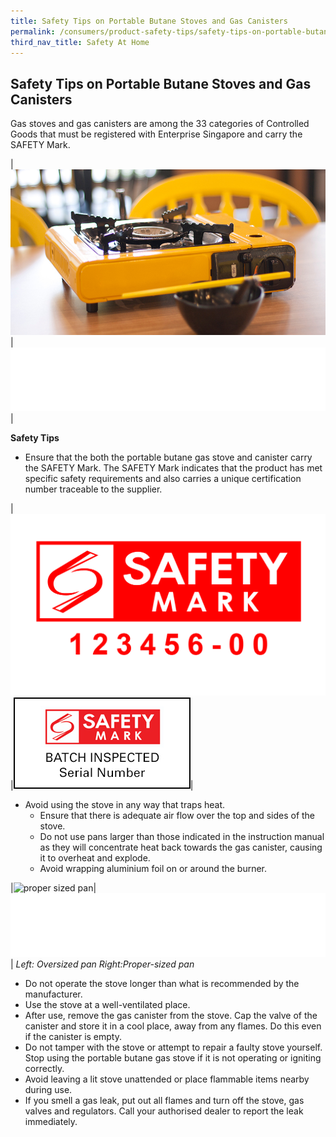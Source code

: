 ```yaml
---
title: Safety Tips on Portable Butane Stoves and Gas Canisters
permalink: /consumers/product-safety-tips/safety-tips-on-portable-butane-stoves-and-gas-canisters
third_nav_title: Safety At Home
---
```

## Safety Tips on Portable Butane Stoves and Gas Canisters
Gas stoves and gas canisters are among the 33 categories of Controlled Goods that must be registered with Enterprise Singapore and carry the SAFETY Mark.

|![portable butane stoves](/images/product-safety-tips/portable-butane-stoves.jpg)|![](/images/consumers/blankx2.png)|

**Safety Tips**

* Ensure that the both the portable butane gas stove and canister carry the SAFETY Mark. The SAFETY Mark indicates that the product has met specific safety requirements and also carries a unique certification number traceable to the supplier.

|![safety mark cooker and gas canister](/images/product-safety-tips/safety-mark-cooker-and-gas-canister.jpg)|![safety mark cooker and gas canister 2](/images/product-safety-tips/safety-mark-cooker-and-gas-canister-2.jpg)|

* Avoid using the stove in any way that traps heat.
  * Ensure that there is adequate air flow over the top and sides of the stove.
  * Do not use pans larger than those indicated in the instruction manual as they will concentrate heat back towards the gas canister, causing it to overheat and explode.
  * Avoid wrapping aluminium foil on or around the burner.

|![proper sized pan](/images/product-safety-tips/proper-sized-pan.jpg)|![](/images/consumers/blankx2.png)|
*Left: Oversized pan  Right:Proper-sized pan*

* Do not operate the stove longer than what is recommended by the manufacturer.
* Use the stove at a well-ventilated place.
* After use, remove the gas canister from the stove. Cap the valve of the canister and store it in a cool place, away from any flames. Do this even if the canister is empty.
* Do not tamper with the stove or attempt to repair a faulty stove yourself. Stop using the portable butane gas stove if it is not operating or igniting correctly.
* Avoid leaving a lit stove unattended or place flammable items nearby during use.
* If you smell a gas leak, put out all flames and turn off the stove, gas valves and regulators. Call your authorised dealer to report the leak immediately.












